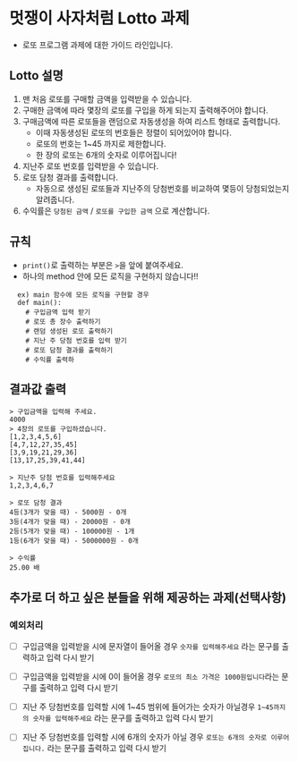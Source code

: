 # 멋쟁이 사자처럼 Lotto 과제
- 로또 프로그램 과제에 대한 가이드 라인입니다.

## Lotto 설명
1. 맨 처음 로또를 구매할 금액을 입력받을 수 있습니다.
2. 구매한 금액에 따라 몇장의 로또를 구입을 하게 되는지 출력해주어야 합니다.
3. 구매금액에 따른 로또들을 랜덤으로 자동생성을 하여 리스트 형태로 출력합니다.
    - 이때 자동생성된 로또의 번호들은 정렬이 되어있어야 합니다.
    - 로또의 번호는 1~45 까지로 제한합니다.
    - 한 장의 로또는 6개의 숫자로 이루어집니다!
4. 지난주 로또 번호를 입력받을 수 있습니다.
5. 로또 담청 결과를 출력합니다.
    - 자동으로 생성된 로또들과 지난주의 당첨번호를 비교하여 몇등이 당첨되었는지 알려줍니다.
6. 수익률은 `당첨된 금액` / `로또를 구입한 금액` 으로 계산합니다.

## 규칙
- `print()`로 출력하는 부분은 `>`을 앞에 붙여주세요.
- 하나의 method 안에 모든 로직을 구현하지 않습니다!!
```
  ex) main 함수에 모든 로직을 구현할 경우 
  def main():
    # 구입금액 입력 받기
    # 로또 총 장수 출력하기
    # 랜덤 생성된 로또 출력하기
    # 지난 주 당첨 번호를 입력 받기 
    # 로또 담청 결과를 출력하기
    # 수익률 출력하
 ```

## 결과값 출력
```
> 구입금액을 입력해 주세요.
4000
> 4장의 로또를 구입하셨습니다.
[1,2,3,4,5,6]
[4,7,12,27,35,45]
[3,9,19,21,29,36]
[13,17,25,39,41,44]

> 지난주 당첨 번호를 입력해주세요
1,2,3,4,6,7

> 로또 담청 결과
4등(3개가 맞을 때) - 5000원 - 0개
3등(4개가 맞을 때) - 20000원 - 0개
2등(5개가 맞을 때) - 100000원 - 1개
1등(6개가 맞을 때) - 5000000원 - 0개

> 수익률
25.00 배
```

## 추가로 더 하고 싶은 분들을 위해 제공하는 과제(선택사항)
### 예외처리
- [ ] 구입금액을 입력받을 시에 문자열이 들어올 경우 `숫자를 입력해주세요` 라는 문구를 출력하고 입력 다시 받기
- [ ] 구입금액을 입력받을 시에 0이 들어올 경우 `로또의 최소 가격은 1000원입니다`라는 문구를 출력하고 입력 다시 받기
- [ ] 지난 주 당첨번호를 입력할 시에 1~45 범위에 들어가는 숫자가 아닐경우 `1~45까지의 숫자를 입력해주세요` 라는 문구를 출력하고 입력 다시 받기
- [ ] 지난 주 당첨번호를 입력할 시에 6개의 숫자가 아닐 경우 `로또는 6개의 숫자로 이루어집니다.` 라는 문구를 출력하고 입력 다시 받기


